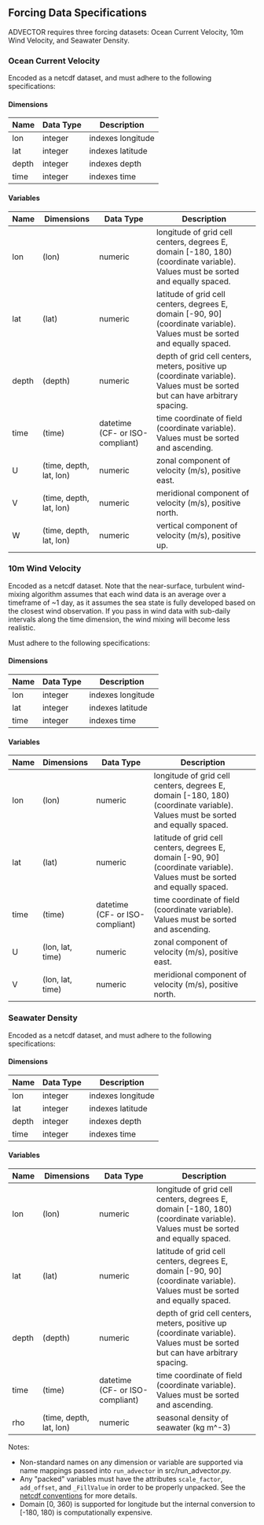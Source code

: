 ## Forcing Data Specifications

ADVECTOR requires three forcing datasets: Ocean Current Velocity, 10m Wind Velocity, and Seawater Density.

### Ocean Current Velocity
Encoded as a netcdf dataset, and must adhere to the following specifications:

#### Dimensions
| Name | Data Type | Description |
| --- | --- | --- |
| lon | integer | indexes longitude |
| lat | integer | indexes latitude |
| depth | integer | indexes depth |
| time | integer | indexes time |

#### Variables
| Name | Dimensions | Data Type | Description |
| --- | --- | --- | --- |
| lon | (lon) | numeric | longitude of grid cell centers, degrees E, domain [-180, 180) (coordinate variable).  Values must be sorted and equally spaced. |
| lat | (lat) | numeric | latitude of grid cell centers, degrees E, domain [-90, 90] (coordinate variable).  Values must be sorted and equally spaced. |
| depth | (depth) | numeric | depth of grid cell centers, meters, positive up (coordinate variable).  Values must be sorted but can have arbitrary spacing. |
| time | (time) | datetime (CF- or ISO-compliant) | time coordinate of field (coordinate variable). Values must be sorted and ascending. |
| U | (time, depth, lat, lon) | numeric | zonal component of velocity (m/s), positive east.
| V | (time, depth, lat, lon) | numeric | meridional component of velocity (m/s), positive north. |
| W | (time, depth, lat, lon) | numeric | vertical component of velocity (m/s), positive up. |

### 10m Wind Velocity
Encoded as a netcdf dataset.  Note that the near-surface, turbulent wind-mixing algorithm assumes that each wind data is an average over a timeframe of ~1 day, as it assumes the sea state is fully developed based on the closest wind observation.  If you pass in wind data with sub-daily intervals along the time dimension, the wind mixing will become less realistic.

Must adhere to the following specifications:

#### Dimensions
| Name | Data Type | Description |
| --- | --- | --- |
| lon | integer | indexes longitude |
| lat | integer | indexes latitude |
| time | integer | indexes time |

#### Variables
| Name | Dimensions | Data Type | Description |
| --- | --- | --- | --- |
| lon | (lon) | numeric | longitude of grid cell centers, degrees E, domain [-180, 180) (coordinate variable).  Values must be sorted and equally spaced. |
| lat | (lat) | numeric | latitude of grid cell centers, degrees E, domain [-90, 90] (coordinate variable).  Values must be sorted and equally spaced. |
| time | (time) | datetime (CF- or ISO-compliant) | time coordinate of field (coordinate variable). Values must be sorted and ascending. |
| U | (lon, lat, time) | numeric | zonal component of velocity (m/s), positive east.
| V | (lon, lat, time) | numeric | meridional component of velocity (m/s), positive north.


### Seawater Density
Encoded as a netcdf dataset, and must adhere to the following specifications:

#### Dimensions
| Name | Data Type | Description |
| --- | --- | --- |
| lon | integer | indexes longitude |
| lat | integer | indexes latitude |
| depth | integer | indexes depth |
| time | integer | indexes time |

#### Variables
| Name | Dimensions | Data Type | Description |
| --- | --- | --- | --- |
| lon | (lon) | numeric | longitude of grid cell centers, degrees E, domain [-180, 180) (coordinate variable).  Values must be sorted and equally spaced. |
| lat | (lat) | numeric | latitude of grid cell centers, degrees E, domain [-90, 90] (coordinate variable).  Values must be sorted and equally spaced. |
| depth | (depth) | numeric | depth of grid cell centers, meters, positive up (coordinate variable).  Values must be sorted but can have arbitrary spacing. |
| time | (time) | datetime (CF- or ISO-compliant) | time coordinate of field (coordinate variable). Values must be sorted and ascending. |
| rho | (time, depth, lat, lon) | numeric | seasonal density of seawater (kg m^-3)


Notes:
* Non-standard names on any dimension or variable are supported via name mappings passed into `run_advector` in src/run_advector.py.
* Any "packed" variables must have the attributes `scale_factor`, `add_offset`, and `_FillValue` in order to be properly unpacked.  See the [netcdf conventions](https://www.unidata.ucar.edu/software/netcdf/docs/attribute_conventions.html) for more details.
* Domain [0, 360) is supported for longitude but the internal conversion to [-180, 180) is computationally expensive.
